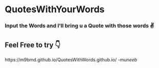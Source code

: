 # QuotesWithYourWords
<h3> Input the Words and I'll bring u a Quote with those words ✌</h3>
<h2>Feel Free to try 👇</h3>
https://m9bmd.github.io/QuotesWithWords.github.io/
<i>-muneeb</i>
